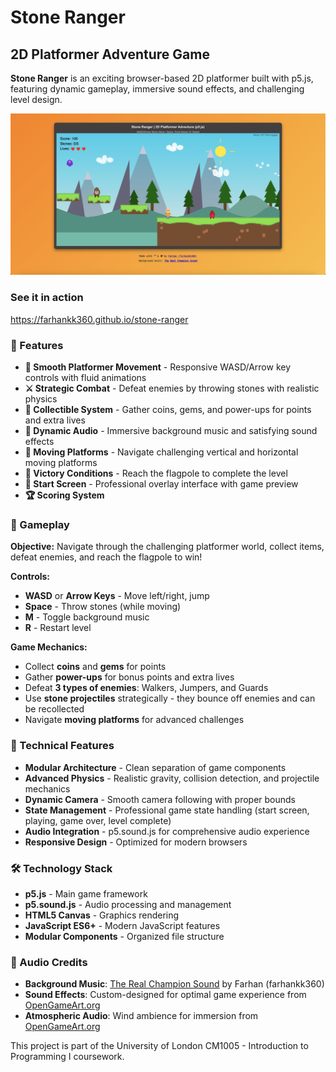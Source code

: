 # Stone Ranger

## 2D Platformer Adventure Game

**Stone Ranger** is an exciting browser-based 2D platformer built with p5.js, featuring dynamic gameplay, immersive sound effects, and challenging level design.

![Stone Ranger Screenshot](resources/stone-ranger-screenshot.jpg)

### See it in action

https://farhankk360.github.io/stone-ranger

### 🌟 Features

- **🏃 Smooth Platformer Movement** - Responsive WASD/Arrow key controls with fluid animations
- **⚔️ Strategic Combat** - Defeat enemies by throwing stones with realistic physics
- **🎯 Collectible System** - Gather coins, gems, and power-ups for points and extra lives
- **🎵 Dynamic Audio** - Immersive background music and satisfying sound effects
- **🚀 Moving Platforms** - Navigate challenging vertical and horizontal moving platforms
- **🏁 Victory Conditions** - Reach the flagpole to complete the level
- **💫 Start Screen** - Professional overlay interface with game preview
- **🏆 Scoring System**

### 🎯 Gameplay

**Objective:** Navigate through the challenging platformer world, collect items, defeat enemies, and reach the flagpole to win!

**Controls:**

- **WASD** or **Arrow Keys** - Move left/right, jump
- **Space** - Throw stones (while moving)
- **M** - Toggle background music
- **R** - Restart level

**Game Mechanics:**

- Collect **coins** and **gems** for points
- Gather **power-ups** for bonus points and extra lives
- Defeat **3 types of enemies**: Walkers, Jumpers, and Guards
- Use **stone projectiles** strategically - they bounce off enemies and can be recollected
- Navigate **moving platforms** for advanced challenges

### 🎨 Technical Features

- **Modular Architecture** - Clean separation of game components
- **Advanced Physics** - Realistic gravity, collision detection, and projectile mechanics
- **Dynamic Camera** - Smooth camera following with proper bounds
- **State Management** - Professional game state handling (start screen, playing, game over, level complete)
- **Audio Integration** - p5.sound.js for comprehensive audio experience
- **Responsive Design** - Optimized for modern browsers

### 🛠️ Technology Stack

- **p5.js** - Main game framework
- **p5.sound.js** - Audio processing and management
- **HTML5 Canvas** - Graphics rendering
- **JavaScript ES6+** - Modern JavaScript features
- **Modular Components** - Organized file structure

### 🎵 Audio Credits

- **Background Music**: [The Real Champion Sound](https://www.youtube.com/watch?v=Bmhb-YCEUMQ) by Farhan (farhankk360)
- **Sound Effects**: Custom-designed for optimal game experience from [OpenGameArt.org](https://opengameart.org/content/library-of-game-sounds)
- **Atmospheric Audio**: Wind ambience for immersion from [OpenGameArt.org](https://opengameart.org/content/library-of-game-sounds)

This project is part of the University of London CM1005 - Introduction to Programming I coursework.
